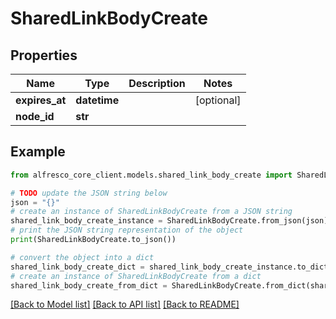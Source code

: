 # SharedLinkBodyCreate


## Properties

Name | Type | Description | Notes
------------ | ------------- | ------------- | -------------
**expires_at** | **datetime** |  | [optional] 
**node_id** | **str** |  | 

## Example

```python
from alfresco_core_client.models.shared_link_body_create import SharedLinkBodyCreate

# TODO update the JSON string below
json = "{}"
# create an instance of SharedLinkBodyCreate from a JSON string
shared_link_body_create_instance = SharedLinkBodyCreate.from_json(json)
# print the JSON string representation of the object
print(SharedLinkBodyCreate.to_json())

# convert the object into a dict
shared_link_body_create_dict = shared_link_body_create_instance.to_dict()
# create an instance of SharedLinkBodyCreate from a dict
shared_link_body_create_from_dict = SharedLinkBodyCreate.from_dict(shared_link_body_create_dict)
```
[[Back to Model list]](../README.md#documentation-for-models) [[Back to API list]](../README.md#documentation-for-api-endpoints) [[Back to README]](../README.md)


